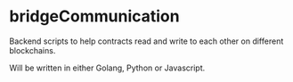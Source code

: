 # bridgeCommunication

Backend scripts to help contracts read and write to each other on different blockchains.

Will be written in either Golang, Python or Javascript. 
